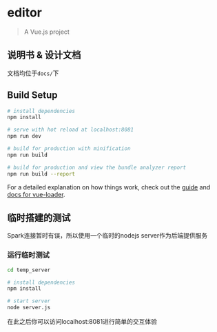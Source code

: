 # editor

> A Vue.js project
## 说明书 & 设计文档
文档均位于```docs/```下

## Build Setup

``` bash
# install dependencies
npm install

# serve with hot reload at localhost:8081
npm run dev

# build for production with minification
npm run build

# build for production and view the bundle analyzer report
npm run build --report
```
For a detailed explanation on how things work, check out the [guide](http://vuejs-templates.github.io/webpack/) and [docs for vue-loader](http://vuejs.github.io/vue-loader).

## 临时搭建的测试
Spark连接暂时有误，所以使用一个临时的nodejs server作为后端提供服务
### 运行临时测试
```bash
cd temp_server

# install dependencies
npm install

# start server
node server.js
```
在此之后你可以访问localhost:8081进行简单的交互体验
